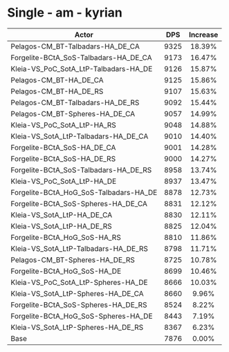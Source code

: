 # Single - am - kyrian
| Actor | DPS | Increase |
|---|:---:|:---:|
|Pelagos-CM_BT-Talbadars-HA_DE_CA|9325|18.39%|
|Forgelite-BCtA_SoS-Talbadars-HA_DE_CA|9173|16.47%|
|Kleia-VS_PoC_SotA_LtP-Talbadars-HA_DE|9126|15.87%|
|Pelagos-CM_BT-HA_DE_CA|9125|15.86%|
|Pelagos-CM_BT-HA_DE_RS|9107|15.63%|
|Pelagos-CM_BT-Talbadars-HA_DE_RS|9092|15.44%|
|Pelagos-CM_BT-Spheres-HA_DE_CA|9057|14.99%|
|Kleia-VS_PoC_SotA_LtP-HA_RS|9048|14.88%|
|Kleia-VS_SotA_LtP-Talbadars-HA_DE_CA|9010|14.40%|
|Forgelite-BCtA_SoS-HA_DE_CA|9001|14.28%|
|Forgelite-BCtA_SoS-HA_DE_RS|9000|14.27%|
|Forgelite-BCtA_SoS-Talbadars-HA_DE_RS|8958|13.74%|
|Kleia-VS_PoC_SotA_LtP-HA_DE|8937|13.47%|
|Forgelite-BCtA_HoG_SoS-Talbadars-HA_DE|8878|12.73%|
|Forgelite-BCtA_SoS-Spheres-HA_DE_CA|8831|12.12%|
|Kleia-VS_SotA_LtP-HA_DE_CA|8830|12.11%|
|Kleia-VS_SotA_LtP-HA_DE_RS|8825|12.04%|
|Forgelite-BCtA_HoG_SoS-HA_RS|8810|11.86%|
|Kleia-VS_SotA_LtP-Talbadars-HA_DE_RS|8798|11.71%|
|Pelagos-CM_BT-Spheres-HA_DE_RS|8725|10.78%|
|Forgelite-BCtA_HoG_SoS-HA_DE|8699|10.46%|
|Kleia-VS_PoC_SotA_LtP-Spheres-HA_DE|8666|10.03%|
|Kleia-VS_SotA_LtP-Spheres-HA_DE_CA|8660|9.96%|
|Forgelite-BCtA_SoS-Spheres-HA_DE_RS|8524|8.22%|
|Forgelite-BCtA_HoG_SoS-Spheres-HA_DE|8443|7.19%|
|Kleia-VS_SotA_LtP-Spheres-HA_DE_RS|8367|6.23%|
|Base|7876|0.00%|
